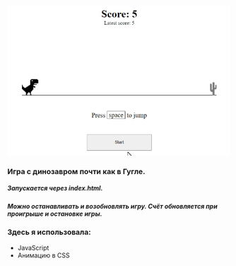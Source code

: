 ![Alt Text](https://github.com/NSLyuma/Dino_Game_JS/blob/score/img/dino_game.gif)

### Игра с динозавром почти как в Гугле.
##### Запускается через index.html.
##### Можно останавливать и возобновлять игру. Счёт обновляется при проигрыше и остановке игры.

### Здесь я использовала:
* JavaScript
* Анимацию в CSS
